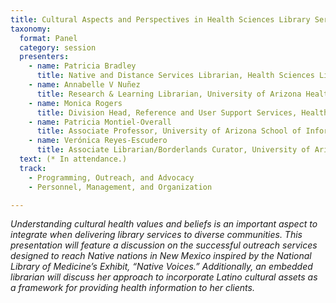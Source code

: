 ```yaml
---
title: Cultural Aspects and Perspectives in Health Sciences Library Services
taxonomy:
  format: Panel
  category: session
  presenters:
    - name: Patricia Bradley
	  title: Native and Distance Services Librarian, Health Sciences Library and Informatics Center, University of New Mexico*
	- name: Annabelle V Nuñez
	  title: Research & Learning Librarian, University of Arizona Health Sciences Library*
	- name: Monica Rogers
	  title: Division Head, Reference and User Support Services, Health Sciences Library and Informatics Center, University of New Mexico
	- name: Patricia Montiel-Overall
	  title: Associate Professor, University of Arizona School of Information
	- name: Verónica Reyes-Escudero
	  title: Associate Librarian/Borderlands Curator, University of Arizona Libraries
  text: (* In attendance.) 
  track: 
	- Programming, Outreach, and Advocacy
	- Personnel, Management, and Organization

---
```

_Understanding cultural health values and beliefs is an important aspect to integrate when delivering library 
services to diverse communities. This presentation will feature a discussion on the successful outreach services designed to reach Native nations in New Mexico inspired by the National Library of Medicine’s Exhibit, “Native Voices.” Additionally, an embedded librarian will discuss her approach to incorporate Latino cultural assets as a framework for providing health information to her clients._